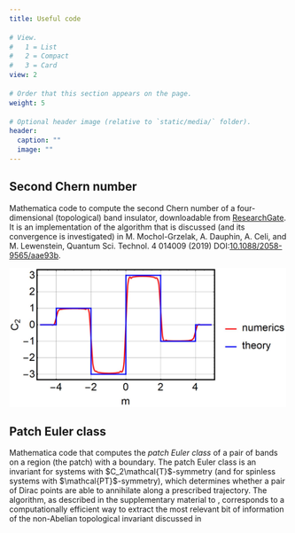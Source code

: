```yaml
---
title: Useful code

# View.
#   1 = List
#   2 = Compact
#   3 = Card
view: 2

# Order that this section appears on the page.
weight: 5

# Optional header image (relative to `static/media/` folder).
header:
  caption: ""
  image: ""
---
```

<section>
    <h2>Second Chern number</h2>
    <p>Mathematica code to compute the second Chern number of a four-dimensional (topological) band insulator, downloadable from <a   href="http://dx.doi.org/10.13140/RG.2.2.35088.12801">ResearchGate</a>. It is an implementation of the algorithm that is discussed (and its convergence is investigated) in M. Mochol-Grzelak, A. Dauphin, A. Celi, and M. Lewenstein, Quantum Sci. Technol. 4 014009 (2019) DOI:<a href="https://doi.org/10.1088/2058-9565/aae93b">10.1088/2058-9565/aae93b</a>.     </p>
  <img src="C2-compare.JPG" width="500">
</section>

<section>
    <h2>Patch Euler class </h2>
<p>Mathematica code that computes the <i>patch Euler class</i> of a pair of bands on a region (the patch) with a boundary. The patch Euler class is an invariant for systems with $C_2\mathcal{T}$-symmetry (and for spinless systems with $\mathcal{PT}$-symmetry), which determines whether a pair of Dirac points are able to annihilate along a prescribed trajectory. The algorithm, as described in the supplementary material to  , corresponds to a computationally efficient way to extract the most relevant bit of information of the non-Abelian topological invariant discussed in 
    </p>
 </section>
